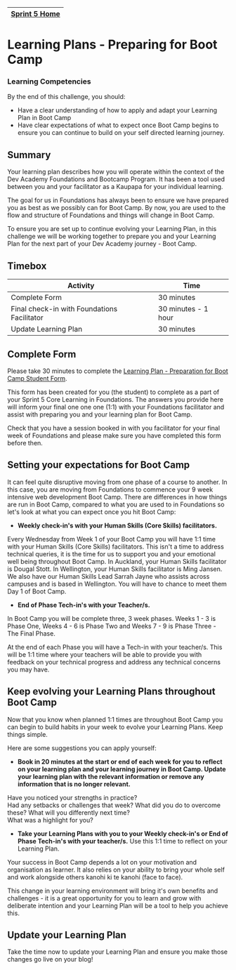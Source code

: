 [Sprint 5 Home](README.md)|
---|

# Learning Plans - Preparing for Boot Camp     

### Learning Competencies
By the end of this challenge, you should:

- Have a clear understanding of how to apply and adapt your Learning Plan in Boot Camp
- Have clear expectations of what to expect once Boot Camp begins to ensure you can continue to build on your self directed learning journey.

## Summary
Your learning plan describes how you will operate within the context of the Dev Academy Foundations and Bootcamp Program. It has been a tool used between you and your facilitator as a Kaupapa for your individual learning. 

The goal for us in Foundations has always been to ensure we have prepared you as best as we possibly can for Boot Camp.  By now, you are used to the flow and structure of Foundations and things will change in Boot Camp.

To ensure you are set up to continue evolving your Learning Plan, in this challenge we will be working together to prepare you and your Learning Plan for the next part of your Dev Academy journey - Boot Camp.

## Timebox
Activity | Time|
------------|----------|
Complete Form | 30 minutes
Final check-in with Foundations Facilitator | 30 minutes - 1 hour
Update Learning Plan | 30 minutes

## Complete Form
Please take 30 minutes to complete the [Learning Plan - Preparation for Boot Camp Student Form](https://goo.gl/forms/HyNR2OCvbjhD1nOE3).

This form has been created for you (the student) to complete as a part of your Sprint 5 Core Learning in Foundations.  The answers you provide here will inform your final one one one (1:1) with your Foundations facilitator and assist with preparing you and your learning plan for Boot Camp.

Check that you have a session booked in with you facilitator for your final week of Foundations and please make sure you have completed this form before then.

## Setting your expectations for Boot Camp
It can feel quite disruptive moving from one phase of a course to another.  In this case, you are moving from Foundations to commence your 9 week intensive web development Boot Camp.   There are differences in how things are run in Boot Camp, compared to what you are used to in Foundations so let's look at what you can expect once you hit Boot Camp:

- __Weekly check-in's with your Human Skills (Core Skills) facilitators.__

Every Wednesday from Week 1 of your Boot Camp you will have 1:1 time with your Human Skills (Core Skills) facilitators.  This isn't a time to address technical queries, it is the time for us to support you and your emotional well being throughout Boot Camp.
In Auckland, your Human Skills facilitator is Dougal Stott.  In Wellington, your Human Skills facilitator is Ming Jansen.  We also have our Human Skills Lead Sarrah Jayne who assists across campuses and is based in Wellington.  You will have to chance to meet them Day 1 of Boot Camp.

- __End of Phase Tech-in's with your Teacher/s.__

In Boot Camp you will be complete three, 3 week phases.  Weeks 1 - 3 is Phase One, Weeks 4 - 6 is Phase Two and Weeks 7 - 9 is Phase Three - The Final Phase.

At the end of each Phase you will have a Tech-in with your teacher/s.  This will be 1:1 time where your teachers will be able to provide you with feedback on your technical progress and address any technical concerns you may have.

## Keep evolving your Learning Plans throughout Boot Camp

Now that you know when planned 1:1 times are throughout Boot Camp you can begin to build habits in your week to evolve your Learning Plans. Keep things simple.  

Here are some suggestions you can apply yourself:
- __Book in 20 minutes at the start or end of each week for you to reflect on your learning plan and your learning journey in Boot Camp. Update your learning plan with the relevant information or remove any information that is no longer relevant.__

Have you noticed your strengths in practice?  
Had any setbacks or challenges that week?  What did you do to overcome these?
What will you differently next time?  
What was a highlight for you?  

- __Take your Learning Plans with you to your Weekly check-in's or End of Phase Tech-in's with your teacher/s.__
Use this 1:1 time to reflect on your Learning Plan.


Your success in Boot Camp depends a lot on your motivation and organisation as learner.  It also relies on your ability to bring your whole self and work alongside others kanohi ki te kanohi (face to face).

This change in your learning environment will bring it's own benefits and challenges - it is a great opportunity for you to learn and grow with deliberate intention and your Learning Plan will be a tool to help you achieve this.


## Update your Learning Plan
Take the time now to update your Learning Plan and ensure you make those changes go live on your blog!